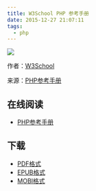 ```yaml
---
title: W3School PHP 参考手册
date: 2015-12-27 21:07:11
tags:
  - php
---
```


![](https://ek8whxe.cloudimg.io/s/width/226/https://www.gitbook.com/cover/book/wizardforcel/w3school-php-ref.jpg?build=1450335078693&v=12.0.2)

作者：[W3School](http://www.w3cschool.cc)

来源：[PHP参考手册](http://www.w3cschool.cc/php/php-ref-array.html)

<!--more-->

## 在线阅读 ##

* [PHP参考手册](https://www.gitbook.com/book/wizardforcel/w3school-php-ref/details)

## 下载 ##

* [PDF格式](https://www.gitbook.com/download/pdf/book/wizardforcel/w3school-php-ref)
* [EPUB格式](https://www.gitbook.com/download/epub/book/wizardforcel/w3school-php-ref)
* [MOBI格式](https://www.gitbook.com/download/mobi/book/wizardforcel/w3school-php-ref)